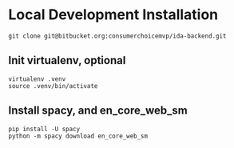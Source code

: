 # Local Development Installation

    git clone git@bitbucket.org:consumerchoicemvp/ida-backend.git

## Init virtualenv, optional

    virtualenv .venv
    source .venv/bin/activate

## Install spacy, and en_core_web_sm

    pip install -U spacy
    python -m spacy download en_core_web_sm



